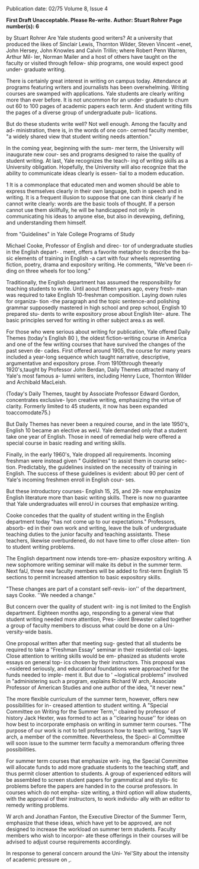Publication date: 02/75
Volume 8, Issue 4

**First Draft Unacceptable. Please Re-write.**
**Author: Stuart Rohrer**
**Page number(s): 6**

by Stuart Rohrer 
Are Yale students good writers? 
At a university that produced the likes of 
Sinclair Lewis, Thornton Wilder, Steven Vincent 
~enet, John Hersey, John Knowles and Calvin 
Trillin; where Robert Penn Warren, Arthur Mil-
ler, Norman Mailer and a host of others have 
taught on the faculty or visited through fellow-
ship programs, one would expect good under-
graduate writing. 

There is certainly great interest in writing on 
campus today. Attendance at programs featuring 
writers and journalists has been overwhelming. 
Writing courses are swamped with applications. 
Yale students are clearly writing more than 
ever before. It is not uncommon for an under-
graduate to chum out 60 to 100 pages of academic 
papers each term. And student writing fills the 
pages of a diverse group of undergraduate pub-
lications. 

But do these students write well? 
Not well enough. Among the faculty and ad-
ministration, there is, in the words of one con-
cerned faculty member, "a widely shared view 
that student writing needs attention." 

In the coming year, beginning with the sum-
mer term, the University will inaugurate new cour-
ses and programs designed to raise the quality of 
student writing. At last, Yale recognizes the teach-
ing of writing skills as a University obligation. 
Hopefully, the University will also recognize that 
the ability to communicate ideas clearly is essen-
tial to a modem education. 

1 
It is a commonplace that educated men and women 
should be able to express themselves clearly in 
their own language, both in speech and in writing. 
It is a frequent illusion to suppose that one can 
think clearly if he cannot write clearly: words are 
the basic tools of thought. If a person cannot use 
them skillfully, he will be handicapped not only in 
communicating his ideas to anyone else, but also in 
devewping, defining, and understanding them 
himself. 

from "Guidelines" in Yale College Programs of 
Study 

Michael Cooke, Professor of English and direc-
tor of undergraduate studies in the English depart-
. ment, offers a favorite metaphor to describe the ba-
sic elements of training in English -a cart with 
four wheels representing fiction, poetry, drama and 
expository writing. He comments, "We've been ri-
ding on three wheels for too long." 

Traditionally, the English department has 
assumed the responsibility for teaching students to 
write. Until aoout fifteen years ago, every fresh-
man was required to take English 10-freshman 
composition. Laying down rules for organiza-
tion -the paragraph and the topic sentence-and 
polishing grammar supposedly mastered in high 
school and prep school, English 10 prepared stu-
dents to write expository prose about English liter-
ature. The basic principles served for writing in 
other subject area.s as well. 

For those who were serious about writing for 
publication, Yale offered Daily Themes (today's 
English 80 ), the oldest fiction-writing course in 
America and one of the few writing courses that 
have survived the changes of the past seven de-
cades. First offered around 1905, the course for 
many years included a year-long sequence which 
taught narrative, descriptive, argumentative and 
expository prose. From 1910through theearly 
1920's,taught by Professor John Berdan, Daily 
Themes attracted many of Yale's most famous a-
lumni writers, including Henry Luce, Thornton 
Wilder and Archibald MacLeish. 

(Today's Daily Themes, taught by Associate 
Professor Edward Gordon, concentrates exclusive-
lyon creative writing, emphasizing the virtue of 
clarity. Formerly limited to 45 students, it now has 
been expanded toaccomodate75.) 

But Daily Themes has never been a required 
course, and in the late 1950's, English 10 became an 
elective as weU. Yale demanded only that a student 
take one year of English. Those in need of remedial 
help were offered a special course in basic reading 
and writing skills. 

Finally, in the early 1960's, Yale dropped all 
requirements. Incoming freshman were instead 
given " Guidelines" to assist them in course selec-
tion. Predictably, the guidelines insisted on the 
necessity of training in English. The success of 
these guidelines is evident: about 90 per cent of 
Yale's incoming freshmen enroll in English cour-
ses. 

But these introductory courses- English 15, 
25, and 29- now emphasize English literature 
more than basic writing skills. There is now no 
guarantee that Yale undergraduates will enroU in 
courses that emphasize writing. 

Cooke concedes that the quality of student 
writing in the English department today "has not 
come up to our expectations." Professors, absorb-
ed in their own work and writing, leave the bulk of 
undergraduate teaching duties to the junior faculty 
and teaching assistants. These teachers, likewise 
overburdened, do not have time to offer close atten-
tion to student writing problems. 

The English department now intends tore-em-
phasize expository writing. A new sophomore 
writing seminar will make its debut in the summer 
term. Next faU, three new faculty members will be 
added to first-term English 15 sections to permit 
increased attention to basic expository skills. 

"These changes are part of a constant self-revis-
ion'' of the department, says Cooke. ''We needed 
a change." 

But concern over the quality of student writ-
ing is not limited to the English department. 
Eighteen months ago, responding to a general view 
that student writing needed more attention, Pres-
ident Brewster called together a group of faculty 
members to discuss what could be done on a Uni-
versity-wide basis. 

One proposal written after that meeting sug-
gested that all students be required to take a 
"Freshman Essay" seminar in their residential col-
lages. Close attention to writing skills would be em-
phasized as students wrote essays on general top-
ics chosen by their instructors. This proposal was 
~nsidered seriously, and educational foundations 
were approached for the funds needed to imple-
ment it. But due to ' ~logistical problems" involved 
in "administering such a program, explains Richard 
W arch, Associate Professor of American Studies 
and one author of the idea, "it never new." 

The more flexible curriculum of the summer 
term, however, offers new possibilities for in-
creased attention to student writing. A "Special 
Committee on Writing for the Summer Term,'' 
cbaired by professor of history Jack Hexter, was 
formed to act as a ''clearing house'' for ideas on how 
best to incorporate emphasis on writing in summer 
term courses. "The purpose of our work is not to 
tell professors how to teach writing, "says W arch, a 
member of the committee. Nevertheless, the Speci-
al Committee will soon issue to the summer term 
faculty a memorandum offering three possibilities. 

For summer term courses that emphasize writ-
ing, the Special Committee will allocate funds to 
add more graduate students to the teaching staff, 
and thus permit closer attention to students. A 
group of experienced editors will be assembled to 
screen student papers for grammatical and stylis-
tic problems before the papers are handed in to the 
course professors. In courses which do not empha-
size writing, a third option will allow students, with 
the approval of their instructors, to work individu-
ally with an editor to remedy writing problems. 

W arch and Jonathan Fanton, the Executive 
Director of the Summer Term, emphasize that 
these ideas, which have yet to be approved, are not 
designed to increase the workload on summer term 
students. Faculty members who wish to incorpor-
ate these offerings in their courses will be advised 
to adjust course requirements accordingly. 

In response to general concern around the Uni-
Yei'Sity about the intensity of academic pressure on 
,.